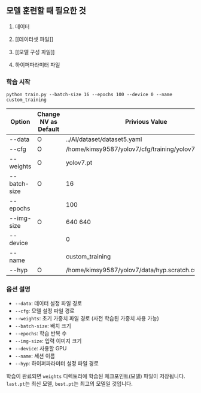 ## 모델 훈련할 때 필요한 것
1. 데이터
2. [[데이터셋 파일]]

3. [[모델 구성 파일]]

4. 하이퍼파라미터 파일

### 학습 시작

```
python train.py --batch-size 16 --epochs 100 --device 0 --name custom_training
```

| Option       | Change NV as Default | Privious Value                                      | New Value                                                                                         | Relative Path                  |
| ------------ | -------------------- | --------------------------------------------------- | ------------------------------------------------------------------------------------------------- | ------------------------------ |
| --data       | O                    | ../AI/dataset/dataset5.yaml                         | /Users/downy/Documents/2025_DKU_Capstone/2025_DKU_Capstone/AI/YOLOv7/data.yaml                    | ./data.yaml                    |
| --cfg        | O                    | /home/kimsy9587/yolov7/cfg/training/yolov7.yaml     | /Users/downy/Documents/2025_DKU_Capstone/2025_DKU_Capstone/AI/YOLOv7/cfg/training/yolov7.yaml     | ./cfg/training/yolov7.yaml     |
| --weights    | O                    | yolov7.pt                                           | /Users/downy/Documents/2025_DKU_Capstone/2025_DKU_Capstone/AI/YOLOv7/weights/yolov7-e6e.pt        | ./weights/yolov7-e6e.pt        |
| --batch-size | O                    | 16                                                  | 32                                                                                                |                                |
| --epochs     |                      | 100                                                 | 100                                                                                               |                                |
| --img-size   | O                    | 640 640                                             | 640 640                                                                                           |                                |
| --device     |                      | 0                                                   | 0                                                                                                 |                                |
| --name       |                      | custom_training                                     |                                                                                                   |                                |
| --hyp        | O                    | /home/kimsy9587/yolov7/data/hyp.scratch.custom.yaml | /Users/downy/Documents/2025_DKU_Capstone/2025_DKU_Capstone/AI/YOLOv7/data/hyp.scratch.custom.yaml | ./data/hyp.scratch.custom.yaml |
### 옵션 설명

- `--data`: 데이터 설정 파일 경로
- `--cfg`: 모델 설정 파일 경로
- `--weights`: 초기 가중치 파일 경로 (사전 학습된 가중치 사용 가능)
- `--batch-size`: 배치 크기
- `--epochs`: 학습 반복 수
- `--img-size`: 입력 이미지 크기
- `--device`: 사용할 GPU
- `--name`: 세션 이름
- `--hyp`: 하이퍼파라미터 설정 파일 경로

학습이 완료되면 `weights` 디렉토리에 학습된 체크포인트(모델) 파일이 저장됩니다. `last.pt`는 최신 모델, `best.pt`는 최고의 모델일 것입니다.
